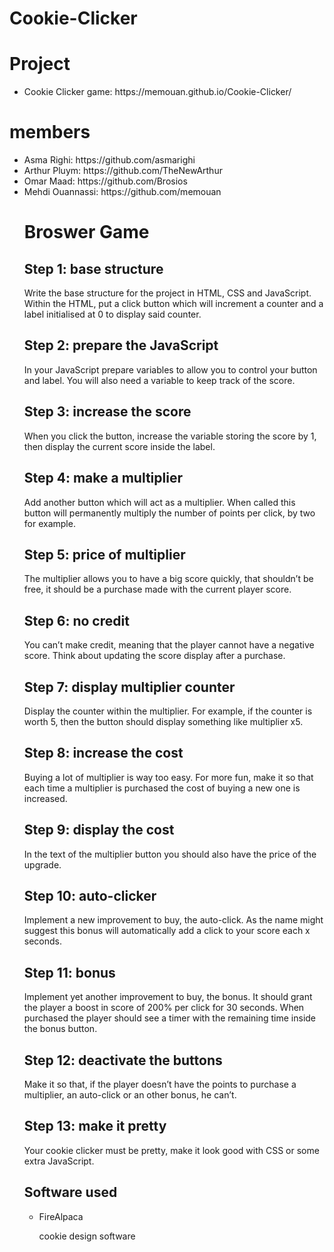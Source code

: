 # Cookie-Clicker
<h1>Project</h1>
<ul>
<li>Cookie Clicker game: https://memouan.github.io/Cookie-Clicker/</li>
</ul>
<h1>members</h1>
<ul>
  <li>Asma Righi: https://github.com/asmarighi</li>
  <li>Arthur Pluym: https://github.com/TheNewArthur</li>
  <li>Omar Maad: https://github.com/Brosios</li>
  <li>Mehdi Ouannassi: https://github.com/memouan</li>
<h1>Broswer Game</h1>
<h2>Step 1: base structure</h2>

Write the base structure for the project in HTML, CSS and JavaScript. Within the HTML, put a click button which will increment a counter and a label initialised at 0 to display said counter.

<h2>Step 2: prepare the JavaScript</h2>

In your JavaScript prepare variables to allow you to control your button and label. You will also need a variable to keep track of the score.

<h2>Step 3: increase the score</h2>

When you click the button, increase the variable storing the score by 1, then display the current score inside the label.

<h2>Step 4: make a multiplier</h2>

Add another button which will act as a multiplier. When called this button will permanently multiply the number of points per click, by two for example.

<h2>Step 5: price of multiplier</h2>

The multiplier allows you to have a big score quickly, that shouldn’t be free, it should be a purchase made with the current player score.

<h2>Step 6: no credit</h2>

You can’t make credit, meaning that the player cannot have a negative score. Think about updating the score display after a purchase.

<h2>Step 7: display multiplier counter</h2>

Display the counter within the multiplier. For example, if the counter is worth 5, then the button should display something like multiplier x5.

<h2>Step 8: increase the cost</h2>

Buying a lot of multiplier is way too easy. For more fun, make it so that each time a multiplier is purchased the cost of buying a new one is increased.

<h2>Step 9: display the cost</h2>

In the text of the multiplier button you should also have the price of the upgrade.

<h2>Step 10: auto-clicker</h2>

Implement a new improvement to buy, the auto-click. As the name might suggest this bonus will automatically add a click to your score each x seconds.

<h2>Step 11: bonus</h2>

Implement yet another improvement to buy, the bonus. It should grant the player a boost in score of 200% per click for 30 seconds. When purchased the player should see a timer with the remaining time inside the bonus button.

<h2>Step 12: deactivate the buttons</h2>

Make it so that, if the player doesn’t have the points to purchase a multiplier, an auto-click or an other bonus, he can’t.

<h2>Step 13: make it pretty</h2>

Your cookie clicker must be pretty, make it look good with CSS or some extra JavaScript.

<h2>Software used</h2>
<ul>
  <li>FireAlpaca</li>
  <p>cookie design software</p>
 </ul>
  
